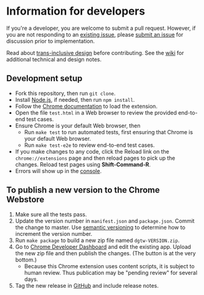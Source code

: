 # Information for developers

If you're a developer, you are welcome to submit a pull request. However, if you are not responding to an [existing issue](https://github.com/ProfJanetDavis/degender-the-web/issues), please [submit an issue](https://github.com/ProfJanetDavis/degender-the-web/issues/new) for discussion prior to implementation.

Read about [trans-inclusive design](https://alistapart.com/article/trans-inclusive-design) before contributing.
See the [wiki](https://github.com/ProfJanetDavis/degender-the-web/wiki) for additional technical and design notes.

## Development setup

-   Fork this repository, then run `git clone`.
-   Install [Node.js](https://nodejs.org/en/download/), if needed, then run `npm install`.
-   Follow the [Chrome documentation](https://developer.chrome.com/extensions/getstarted#unpacked) to load the extension.
-   Open the file `test.html` in a Web browser to review the provided end-to-end test cases.
-   Ensure Chrome is your default Web browser, then
    - Run `make test` to run automated tests, first ensuring that Chrome is your default Web browser.
    - Run `make test-e2e` to review end-to-end test cases.
-   If you make changes to any code, click the Reload link on the `chrome://extensions` page and then reload pages to pick up the changes. Reload test pages using **Shift-Command-R**.
-   Errors will show up in the [console](https://developers.google.com/web/tools/chrome-devtools/console/).

## To publish a new version to the Chrome Webstore

1. Make sure all the tests pass.
1. Update the version number in `manifest.json` and `package.json`. Commit the change to master.
   Use [semantic versioning](http://semver.org/) to determine how to increment the version number.
1. Run `make package` to build a new zip file named `dgtw-VERSION.zip`.
1. Go to [Chrome Developer Dashboard](https://chrome.google.com/webstore/developer/dashboard) and edit the existing app. Upload the new zip file and then publish the changes. (The button is at the very bottom.)
    - Because this Chrome extension uses content scripts, it is subject to human review. Thus publication may be "pending review" for several days.
1. Tag the new release in [GitHub](https://github.com/glam-lab/degender-the-web/releases) and include release notes.
